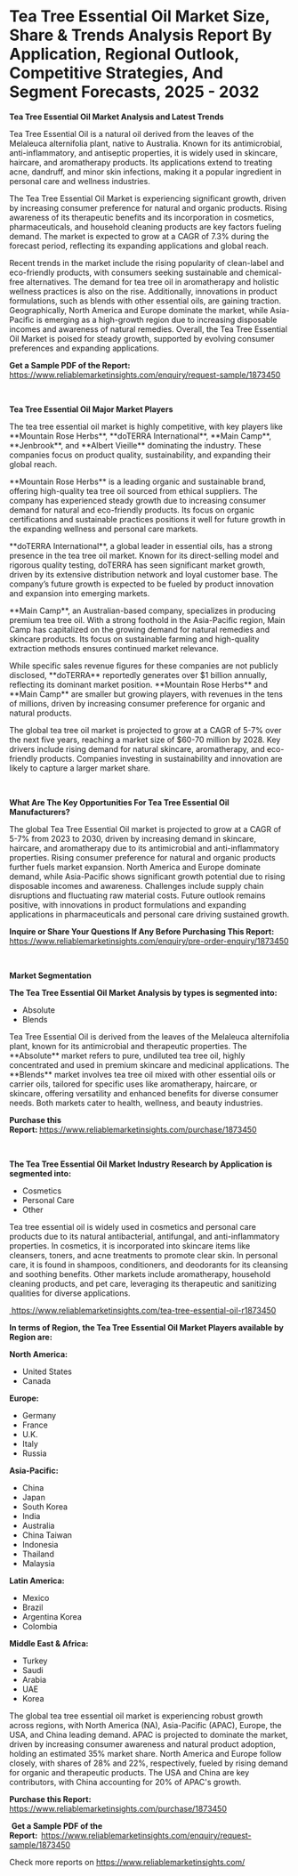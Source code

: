 <p><h1>Tea Tree Essential Oil Market Size, Share & Trends Analysis Report By Application, Regional Outlook, Competitive Strategies, And Segment Forecasts, 2025 - 2032</h1></p><p><strong>Tea Tree Essential Oil Market Analysis and Latest Trends</strong></p>
<p><p>Tea Tree Essential Oil is a natural oil derived from the leaves of the Melaleuca alternifolia plant, native to Australia. Known for its antimicrobial, anti-inflammatory, and antiseptic properties, it is widely used in skincare, haircare, and aromatherapy products. Its applications extend to treating acne, dandruff, and minor skin infections, making it a popular ingredient in personal care and wellness industries.</p><p>The Tea Tree Essential Oil Market is experiencing significant growth, driven by increasing consumer preference for natural and organic products. Rising awareness of its therapeutic benefits and its incorporation in cosmetics, pharmaceuticals, and household cleaning products are key factors fueling demand. The market is expected to grow at a CAGR of 7.3% during the forecast period, reflecting its expanding applications and global reach.</p><p>Recent trends in the market include the rising popularity of clean-label and eco-friendly products, with consumers seeking sustainable and chemical-free alternatives. The demand for tea tree oil in aromatherapy and holistic wellness practices is also on the rise. Additionally, innovations in product formulations, such as blends with other essential oils, are gaining traction. Geographically, North America and Europe dominate the market, while Asia-Pacific is emerging as a high-growth region due to increasing disposable incomes and awareness of natural remedies. Overall, the Tea Tree Essential Oil Market is poised for steady growth, supported by evolving consumer preferences and expanding applications.</p></p>
<p><strong>Get a Sample PDF of the Report:&nbsp;</strong> <a href="https://www.reliablemarketinsights.com/enquiry/request-sample/1873450?utm_campaign=2120&utm_medium=2&utm_source=Github&utm_content=ia&utm_term=25012025&utm_id=tea-tree-essential-oil">https://www.reliablemarketinsights.com/enquiry/request-sample/1873450</a></p>
<p>&nbsp;</p>
<p><strong>Tea Tree Essential Oil Major Market Players</strong></p>
<p><p>The tea tree essential oil market is highly competitive, with key players like **Mountain Rose Herbs**, **doTERRA International**, **Main Camp**, **Jenbrook**, and **Albert Vieille** dominating the industry. These companies focus on product quality, sustainability, and expanding their global reach.</p><p>**Mountain Rose Herbs** is a leading organic and sustainable brand, offering high-quality tea tree oil sourced from ethical suppliers. The company has experienced steady growth due to increasing consumer demand for natural and eco-friendly products. Its focus on organic certifications and sustainable practices positions it well for future growth in the expanding wellness and personal care markets.</p><p>**doTERRA International**, a global leader in essential oils, has a strong presence in the tea tree oil market. Known for its direct-selling model and rigorous quality testing, doTERRA has seen significant market growth, driven by its extensive distribution network and loyal customer base. The company’s future growth is expected to be fueled by product innovation and expansion into emerging markets.</p><p>**Main Camp**, an Australian-based company, specializes in producing premium tea tree oil. With a strong foothold in the Asia-Pacific region, Main Camp has capitalized on the growing demand for natural remedies and skincare products. Its focus on sustainable farming and high-quality extraction methods ensures continued market relevance.</p><p>While specific sales revenue figures for these companies are not publicly disclosed, **doTERRA** reportedly generates over $1 billion annually, reflecting its dominant market position. **Mountain Rose Herbs** and **Main Camp** are smaller but growing players, with revenues in the tens of millions, driven by increasing consumer preference for organic and natural products.</p><p>The global tea tree oil market is projected to grow at a CAGR of 5-7% over the next five years, reaching a market size of $60-70 million by 2028. Key drivers include rising demand for natural skincare, aromatherapy, and eco-friendly products. Companies investing in sustainability and innovation are likely to capture a larger market share.</p></p>
<p>&nbsp;</p>
<p><strong>What Are The Key Opportunities For Tea Tree Essential Oil Manufacturers?</strong></p>
<p><p>The global Tea Tree Essential Oil market is projected to grow at a CAGR of 5-7% from 2023 to 2030, driven by increasing demand in skincare, haircare, and aromatherapy due to its antimicrobial and anti-inflammatory properties. Rising consumer preference for natural and organic products further fuels market expansion. North America and Europe dominate demand, while Asia-Pacific shows significant growth potential due to rising disposable incomes and awareness. Challenges include supply chain disruptions and fluctuating raw material costs. Future outlook remains positive, with innovations in product formulations and expanding applications in pharmaceuticals and personal care driving sustained growth.</p></p>
<p><strong>Inquire or Share Your Questions If Any Before Purchasing This Report:</strong> <a href="https://www.reliablemarketinsights.com/enquiry/pre-order-enquiry/1873450?utm_campaign=2120&utm_medium=2&utm_source=Github&utm_content=ia&utm_term=25012025&utm_id=tea-tree-essential-oil">https://www.reliablemarketinsights.com/enquiry/pre-order-enquiry/1873450</a></p>
<p>&nbsp;</p>
<p><strong>Market Segmentation</strong></p>
<p><strong>The Tea Tree Essential Oil Market Analysis by types is segmented into:</strong></p>
<p><ul><li>Absolute</li><li>Blends</li></ul></p>
<p><p>Tea Tree Essential Oil is derived from the leaves of the Melaleuca alternifolia plant, known for its antimicrobial and therapeutic properties. The **Absolute** market refers to pure, undiluted tea tree oil, highly concentrated and used in premium skincare and medicinal applications. The **Blends** market involves tea tree oil mixed with other essential oils or carrier oils, tailored for specific uses like aromatherapy, haircare, or skincare, offering versatility and enhanced benefits for diverse consumer needs. Both markets cater to health, wellness, and beauty industries.</p></p>
<p><strong>Purchase this Report:&nbsp;</strong><a href="https://www.reliablemarketinsights.com/purchase/1873450?utm_campaign=2120&utm_medium=2&utm_source=Github&utm_content=ia&utm_term=25012025&utm_id=tea-tree-essential-oil">https://www.reliablemarketinsights.com/purchase/1873450</a></p>
<p>&nbsp;</p>
<p><strong>The Tea Tree Essential Oil Market Industry Research by Application is segmented into:</strong></p>
<p><ul><li>Cosmetics</li><li>Personal Care</li><li>Other</li></ul></p>
<p><p>Tea tree essential oil is widely used in cosmetics and personal care products due to its natural antibacterial, antifungal, and anti-inflammatory properties. In cosmetics, it is incorporated into skincare items like cleansers, toners, and acne treatments to promote clear skin. In personal care, it is found in shampoos, conditioners, and deodorants for its cleansing and soothing benefits. Other markets include aromatherapy, household cleaning products, and pet care, leveraging its therapeutic and sanitizing qualities for diverse applications.</p></p>
<p><a href="https://www.reliablemarketinsights.com/tea-tree-essential-oil-r1873450?utm_campaign=2120&utm_medium=2&utm_source=Github&utm_content=ia&utm_term=25012025&utm_id=tea-tree-essential-oil">&nbsp;https://www.reliablemarketinsights.com/tea-tree-essential-oil-r1873450</a></p>
<p><strong>In terms of Region, the Tea Tree Essential Oil Market Players available by Region are:</strong></p>
<p>
    <p> <strong> North America: </strong>
        <ul>
            <li>United States</li>
            <li>Canada</li>
        </ul>
        </p> 
    <p> <strong> Europe: </strong>
        <ul>
            <li>Germany</li>
            <li>France</li>
            <li>U.K.</li>
            <li>Italy</li>
            <li>Russia</li>
        </ul>
        </p> 
    <p> <strong> Asia-Pacific: </strong>
        <ul>
            <li>China</li>
            <li>Japan</li>
            <li>South Korea</li>
            <li>India</li>
            <li>Australia</li>
            <li>China Taiwan</li>
            <li>Indonesia</li>
            <li>Thailand</li>
            <li>Malaysia</li>
        </ul>
        </p> 
    <p> <strong> Latin America: </strong>
        <ul>
            <li>Mexico</li>
            <li>Brazil</li>
            <li>Argentina Korea</li>
            <li>Colombia</li>
        </ul>
        </p> 
    <p> <strong> Middle East & Africa: </strong>
        <ul>
            <li>Turkey</li>
            <li>Saudi</li>
            <li>Arabia</li>
            <li>UAE</li>
            <li>Korea</li>
        </ul>
    </p>
    </p>
<p><p>The global tea tree essential oil market is experiencing robust growth across regions, with North America (NA), Asia-Pacific (APAC), Europe, the USA, and China leading demand. APAC is projected to dominate the market, driven by increasing consumer awareness and natural product adoption, holding an estimated 35% market share. North America and Europe follow closely, with shares of 28% and 22%, respectively, fueled by rising demand for organic and therapeutic products. The USA and China are key contributors, with China accounting for 20% of APAC's growth.</p></p>
<p><strong>Purchase this Report: </strong><a href="https://www.reliablemarketinsights.com/purchase/1873450?utm_campaign=2120&utm_medium=2&utm_source=Github&utm_content=ia&utm_term=25012025&utm_id=tea-tree-essential-oil">https://www.reliablemarketinsights.com/purchase/1873450</a></p>
<p>&nbsp;<strong>Get a Sample PDF of the Report:&nbsp;&nbsp;</strong><a href="https://www.reliablemarketinsights.com/enquiry/request-sample/1873450?utm_campaign=2120&utm_medium=2&utm_source=Github&utm_content=ia&utm_term=25012025&utm_id=tea-tree-essential-oil">https://www.reliablemarketinsights.com/enquiry/request-sample/1873450</a></p>
<p><strong></strong></p>
<p>Check more reports on <a href="https://www.reliablemarketinsights.com/?utm_campaign=2120&utm_medium=2&utm_source=Github&utm_content=ia&utm_term=25012025&utm_id=tea-tree-essential-oil">https://www.reliablemarketinsights.com/</a></p>